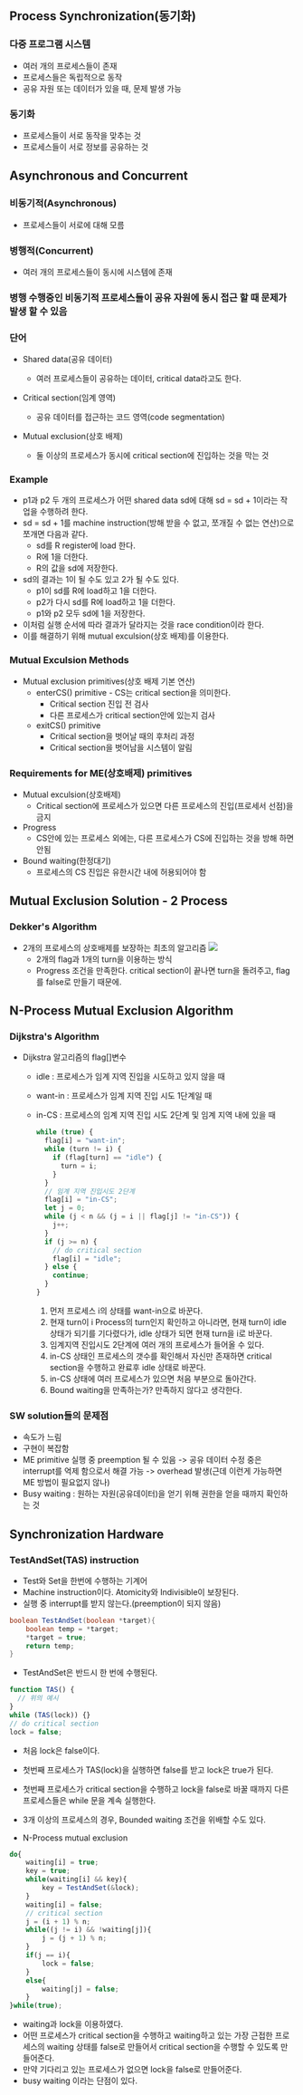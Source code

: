 ## Process Synchronization(동기화)

### 다중 프로그램 시스템

- 여러 개의 프로세스들이 존재
- 프로세스들은 독립적으로 동작
- 공유 자원 또는 데이터가 있을 때, 문제 발생 가능

### 동기화

- 프로세스들이 서로 동작을 맞추는 것
- 프로세스들이 서로 정보를 공유하는 것

## Asynchronous and Concurrent

### 비동기적(Asynchronous)

- 프로세스들이 서로에 대해 모름

### 병행적(Concurrent)

- 여러 개의 프로세스들이 동시에 시스템에 존재

### 병행 수행중인 비동기적 프로세스들이 공유 자원에 동시 접근 할 때 문제가 발생 할 수 있음

### 단어

- Shared data(공유 데이터)

  - 여러 프로세스들이 공유하는 데이터, critical data라고도 한다.

- Critical section(임계 영역)

  - 공유 데이터를 접근하는 코드 영역(code segmentation)

- Mutual exclusion(상호 배제)
  - 둘 이상의 프로세스가 동시에 critical section에 진입하는 것을 막는 것

### Example

- p1과 p2 두 개의 프로세스가 어떤 shared data sd에 대해 sd = sd + 1이라는 작업을 수행하려 한다.
- sd = sd + 1를 machine instruction(방해 받을 수 없고, 쪼개질 수 없는 연산)으로 쪼개면 다음과 같다.
  - sd를 R register에 load 한다.
  - R에 1을 더한다.
  - R의 값을 sd에 저장한다.
- sd의 결과는 1이 될 수도 있고 2가 될 수도 있다.
  - p1이 sd를 R에 load하고 1을 더한다.
  - p2가 다시 sd를 R에 load하고 1을 더한다.
  - p1와 p2 모두 sd에 1을 저장한다.
- 이처럼 실행 순서에 따라 결과가 달라지는 것을 race condition이라 한다.
- 이를 해결하기 위해 mutual exculsion(상호 배제)를 이용한다.

### Mutual Exculsion Methods

- Mutual exclusion primitives(상호 배제 기본 연산)
  - enterCS() primitive - CS는 critical section을 의미한다.
    - Critical section 진입 전 검사
    - 다른 프로세스가 critical section안에 있는지 검사
  - exitCS() primitive
    - Critical section을 벗어날 때의 후처리 과정
    - Critical section을 벗어남을 시스템이 알림

### Requirements for ME(상호배제) primitives

- Mutual exculsion(상호배제)
  - Critical section에 프로세스가 있으면 다른 프로세스의 진입(프로세서 선점)을 금지
- Progress
  - CS안에 있는 프로세스 외에는, 다른 프로세스가 CS에 진입하는 것을 방해 하면 안됨
- Bound waiting(한정대기)
  - 프로세스의 CS 진입은 유한시간 내에 허용되어야 함

## Mutual Exclusion Solution - 2 Process

### Dekker's Algorithm

- 2개의 프로세스의 상호배제를 보장하는 최초의 알고리즘
  ![](img/2022-01-17-20-38-34.png)
  - 2개의 flag과 1개의 turn을 이용하는 방식
  - Progress 조건을 만족한다. critical section이 끝나면 turn을 돌려주고, flag를 false로 만들기 때문에.

## N-Process Mutual Exclusion Algorithm

### Dijkstra's Algorithm

- Dijkstra 알고리즘의 flag[]변수

  - idle : 프로세스가 임계 지역 진입을 시도하고 있지 않을 때
  - want-in : 프로세스가 임계 지역 진입 시도 1단계일 때
  - in-CS : 프로세스의 임계 지역 진입 시도 2단계 및 임계 지역 내에 있을 때

    ```js
    while (true) {
      flag[i] = "want-in";
      while (turn != i) {
        if (flag[turn] == "idle") {
          turn = i;
        }
      }
      // 임계 지역 진입시도 2단계
      flag[i] = "in-CS";
      let j = 0;
      while (j < n && (j = i || flag[j] != "in-CS")) {
        j++;
      }
      if (j >= n) {
        // do critical section
        flag[i] = "idle";
      } else {
        continue;
      }
    }
    ```

    1. 먼저 프로세스 i의 상태를 want-in으로 바꾼다.
    2. 현재 turn이 i Process의 turn인지 확인하고 아니라면, 현재 turn이 idle 상태가 되기를 기다렸다가, idle 상태가 되면 현재 turn을 i로 바꾼다.
    3. 임계지역 진입시도 2단계에 여러 개의 프로세스가 들어올 수 있다.
    4. in-CS 상태인 프로세스의 갯수를 확인해서 자신만 존재하면 critical section을 수행하고 완료후 idle 상태로 바꾼다.
    5. in-CS 상태에 여러 프로세스가 있으면 처음 부분으로 돌아간다.
    6. Bound waiting을 만족하는가? 만족하지 않다고 생각한다.

### SW solution들의 문제점

- 속도가 느림
- 구현이 복잡함
- ME primitive 실행 중 preemption 될 수 있음 -> 공유 데이터 수정 중은 interrupt를 억제 함으로서 해결 가능 -> overhead 발생(근데 이런게 가능하면 ME 방법이 필요없지 않나)
- Busy waiting : 원하는 자원(공유데이터)을 얻기 위해 권한을 얻을 때까지 확인하는 것

## Synchronization Hardware

### TestAndSet(TAS) instruction

- Test와 Set을 한번에 수행하는 기계어
- Machine instruction이다. Atomicity와 Indivisible이 보장된다.
- 실행 중 interrupt를 받지 않는다.(preemption이 되지 않음)

```java
boolean TestAndSet(boolean *target){
    boolean temp = *target;
    *target = true;
    return temp;
}
```

- TestAndSet은 반드시 한 번에 수행된다.

```js
function TAS() {
  // 위의 예시
}
while (TAS(lock)) {}
// do critical section
lock = false;
```

- 처음 lock은 false이다.
- 첫번째 프로세스가 TAS(lock)을 실행하면 false를 받고 lock은 true가 된다.
- 첫번째 프로세스가 critical section을 수행하고 lock을 false로 바꿀 때까지 다른 프로세스들은 while 문을 계속 실행한다.
- 3개 이상의 프로세스의 경우, Bounded waiting 조건을 위배할 수도 있다.

- N-Process mutual exclusion

```js
do{
    waiting[i] = true;
    key = true;
    while(waiting[i] && key){
        key = TestAndSet(&lock);
    }
    waiting[i] = false;
    // critical section
    j = (i + 1) % n;
    while((j != i) && !waiting[j]){
        j = (j + 1) % n;
    }
    if(j == i){
        lock = false;
    }
    else{
        waiting[j] = false;
    }
}while(true);
```

- waiting과 lock을 이용하였다.
- 어떤 프로세스가 critical section을 수행하고 waiting하고 있는 가장 근접한 프로세스의 waiting 상태를 false로 만들어서 critical section을 수행할 수 있도록 만들어준다.
- 만약 기다리고 있는 프로세스가 없으면 lock을 false로 만들어준다.
- busy waiting 이라는 단점이 있다.
